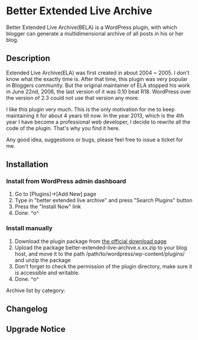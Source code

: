 # Better Extended Live Archive

Better Extended Live Archive(BELA) is a WordPress plugin, with which blogger can generate a multidimensional archive of all posts in his or her blog. 

## Description
Extended Live Archive(ELA) was first created in about 2004 ~ 2005. I don't know what the exactly time is. After that time, this plugin was very popular in Bloggers community. But the original maintainer of ELA stopped his work in June 22nd, 2006, the last version of it was 0.10 beat R18. WordPress over the version of 2.3 could not use that version any more.

I like this plugin very much. This is the only motivation for me to keep maintaining it for about 4 years till now. In the year 2013, which is the 4th year I have become a professional web developer, I decide to rewrite all the code of the plugin. That's why you find it here.

Any good idea, suggestions or bugs, please feel free to issue a ticket for me.

## Installation

### Install from WordPress admin dashboard
 1. Go to [Plugins]->[Add New] page
 2. Type in "better extended live archive" and press "Search Plugins" button
 3. Press the "Install Now" link
 4. Done. ^o^

### Install manually
 1. Download the plugin package from [the official download page](http://wordpress.org/plugins/better-extended-live-archive/)
 2. Upload the package better-extended-live-archive.x.xx.zip to your blog host, and move it to the path /path/to/wordpress/wp-content/plugins/ and unzip the package
 3. Don't forget to check the permission of the plugin directory, make sure it is accessible and writable.
 4. Done. ^o^

Archive list by category:

## Changelog

## Upgrade Notice    
